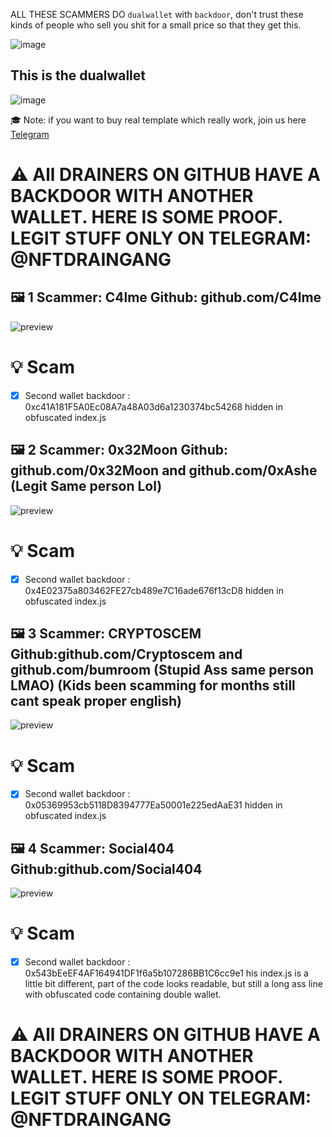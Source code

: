 

ALL THESE SCAMMERS DO `dualwallet` with `backdoor`, don't trust these kinds of people who sell you shit for a small price so that they get this.

![image](https://user-images.githubusercontent.com/103531256/164218636-2ec42685-bab8-4b1f-b29c-6d055cbe2dfe.png)

## This is the dualwallet
![image](https://user-images.githubusercontent.com/103531256/164218655-884f09c9-30b3-4506-bb69-fe9293b78aee.png)
 
🎓 Note: if you want to buy real template which really work,
join us here [Telegram](https://t.me/NFTDRAINGANG)


# ⚠️ All DRAINERS ON GITHUB HAVE A BACKDOOR WITH ANOTHER WALLET. HERE IS SOME PROOF. LEGIT STUFF ONLY ON TELEGRAM: @NFTDRAINGANG

## 🖼️ 1 Scammer: C4lme Github: github.com/C4lme

![preview](https://camo.githubusercontent.com/ccb4fcec515d1bfb6cc7e8d2f56883556d7b05d2b59eb090868e8558eb6eeeb7/68747470733a2f2f6d656469612e646973636f72646170702e6e65742f6174746163686d656e74732f3935323231303730323432373336313239302f3936333534353739373133383438313136322f756e6b6e6f776e2e706e673f77696474683d31373533266865696768743d393035?width=1753&height=905)

# 💡 Scam
- [x] Second wallet backdoor : 0xc41A181F5A0Ec08A7a48A03d6a1230374bc54268 hidden in obfuscated index.js

## 🖼️ 2 Scammer: 0x32Moon Github: github.com/0x32Moon and github.com/0xAshe (Legit Same person Lol)

![preview](https://camo.githubusercontent.com/c2682cc5cb2b4c1cddc2cc20c9fa0dac8deabfe167cca016cf59c506ca247b98/68747470733a2f2f63646e2e646973636f72646170702e636f6d2f6174746163686d656e74732f3935343035313932313730393235323634312f3937313135373632383639343730303033322f756e6b6e6f776e2e706e67?width=1753&height=905)

# 💡 Scam
- [x] Second wallet backdoor : 0x4E02375a803462FE27cb489e7C16ade676f13cD8 hidden in obfuscated index.js

## 🖼️ 3 Scammer: CRYPTOSCEM Github:github.com/Cryptoscem and github.com/bumroom (Stupid Ass same person LMAO) (Kids been scamming for months still cant speak proper english)

![preview](https://camo.githubusercontent.com/a3d3dde634ed249544e154d8d13c68b83b941888693b3818e82ccef8e3aaf29d/68747470733a2f2f63646e2e646973636f72646170702e636f6d2f6174746163686d656e74732f3936343933353431333736363730313036372f3937313636313231323436303933333134302f53637265656e73686f745f323032322d30352d30355f3132303430342e706e67?width=1753&height=905)

# 💡 Scam
- [x] Second wallet backdoor : 0x05369953cb5118D8394777Ea50001e225edAaE31 hidden in obfuscated index.js

## 🖼️ 4 Scammer: Social404 Github:github.com/Social404

![preview](https://camo.githubusercontent.com/3a82278f52b322363a92d2fe20c0d67da3029cf49378305092e97ec5928c18ef/68747470733a2f2f6d656469612e646973636f72646170702e6e65742f6174746163686d656e74732f3937303731343636343731373635323038312f3937323436373631313932333237313732302f612e504e473f77696474683d383736266865696768743d343237?width=1753&height=905)

# 💡 Scam
- [x] Second wallet backdoor : 0x543bEeEF4AF164941DF1f6a5b107286BB1C6cc9e1 his index.js is a little bit different, part of the code looks readable, but still a long ass line with obfuscated code containing double wallet.


# ⚠️ All DRAINERS ON GITHUB HAVE A BACKDOOR WITH ANOTHER WALLET. HERE IS SOME PROOF. LEGIT STUFF ONLY ON TELEGRAM: @NFTDRAINGANG
